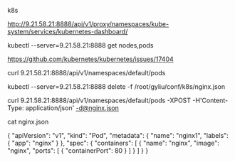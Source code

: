 k8s

http://9.21.58.21:8888/api/v1/proxy/namespaces/kube-system/services/kubernetes-dashboard/ 

kubectl --server=9.21.58.21:8888 get nodes,pods

https://github.com/kubernetes/kubernetes/issues/17404

curl 9.21.58.21:8888/api/v1/namespaces/default/pods

kubectl --server=9.21.58.21:8888 delete -f /root/gyliu/conf/k8s/nginx.json

curl 9.21.58.21:8888/api/v1/namespaces/default/pods -XPOST -H'Content-Type: application/json' -d@nginx.json

cat nginx.json

{
  "apiVersion": "v1",
  "kind": "Pod",
  "metadata": {
    "name": "nginx1",
    "labels": {
      "app": "nginx"
    }
  },
  "spec": {
    "containers": [
      {
        "name": "nginx",
        "image": "nginx",
        "ports": [
          {
            "containerPort": 80
          }
        ]
      }
    ]
  }
}
